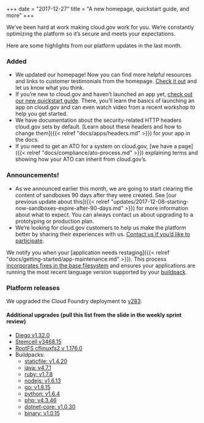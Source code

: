 +++
date = "2017-12-27"
title = "A new homepage, quickstart guide, and more"
+++

We’ve been hard at work making cloud.gov work for you. We’re constantly optimizing the platform so it’s secure and meets your expectations.

Here are some highlights from our platform updates in the last month.

### Added

* We updated our homepage! Now you can find more helpful resources and links to customer testimonials from the homepage. [Check it out](/) and let us know what you think.
* If you’re new to cloud.gov and haven’t launched an app yet, [check out our new quickstart guide](/quickstart/). There, you’ll learn the basics of launching an app on cloud.gov and can even watch video from a recent workshop to help you get started.
* We have documentation about the security-related HTTP headers cloud.gov sets by default. [Learn about these headers and how to change them]({{< relref "docs/apps/headers.md" >}}) for your app in the docs.
* If you need to get an ATO for a system on cloud.gov, [we have a page]({{< relref "docs/compliance/ato-process.md" >}}) explaining terms and showing how your ATO can inherit from cloud.gov’s.

### Announcements!

* As we announced earlier this month, we are going to start clearing the content of sandboxes 90 days after they were created. See [our previous update about this]({{< relref "updates/2017-12-08-starting-now-sandboxes-expire-after-90-days.md" >}}) for more information about what to expect. You can always contact us about upgrading to a prototyping or production plan.
* We’re looking for cloud.gov customers to help us make the platform better by sharing their experiences with us. [Contact us if you’d like to participate](mailto:cloud-gov-inquiries@gsa.gov).

We notify you when your [application needs restaging]({{< relref "docs/getting-started/app-maintenance.md" >}}). This process [incorporates fixes in the base filesystem](https://docs.cloudfoundry.org/devguide/deploy-apps/stacks.html#cli-commands) and ensures your applications are running the most recent language version supported by your [buildpack](https://docs.cloudfoundry.org/buildpacks/).

### Platform releases
We upgraded the Cloud Foundry deployment to [v283](https://github.com/cloudfoundry/cf-release/releases/tag/v283).

#### Additional upgrades (pull this list from the slide in the weekly sprint review)
* [Diego v1.32.0](https://github.com/cloudfoundry/diego-release/releases/tag/v1.32.0)
* [Stemcell v3468.15](https://bosh.io/stemcells/bosh-aws-xen-hvm-ubuntu-trusty-go_agent)
* [RootFS cflinuxfs2 v 1.176.0](https://github.com/cloudfoundry/stacks/releases/tag/1.176.0)
* Buildpacks:
  * [staticfile: v1.4.20](https://github.com/cloudfoundry/staticfile-buildpack/releases/tag/v1.4.20)
  * [java: v4.7.1](https://github.com/cloudfoundry/java-buildpack/releases/tag/v4.7.1)
  * [ruby: v1.7.8](https://github.com/cloudfoundry/ruby-buildpack/releases/tag/v1.7.8)
  * [nodejs: v1.6.13](https://github.com/cloudfoundry/nodejs-buildpack/releases/tag/v1.6.13)
  * [go: v1.8.15](https://github.com/cloudfoundry/go-buildpack/releases/tag/v1.8.15)
  * [python: v1.6.4](https://github.com/cloudfoundry/python-buildpack/releases/tag/v1.6.4)
  * [php: v4.3.46](https://github.com/cloudfoundry/php-buildpack/releases/tag/v4.3.46)
  * [dotnet-core: v1.0.30](https://github.com/cloudfoundry/dotnet-core-buildpack/releases/tag/v1.0.30)
  * [binary: v1.0.15](https://github.com/cloudfoundry/binary-buildpack/releases/tag/v1.0.15)
